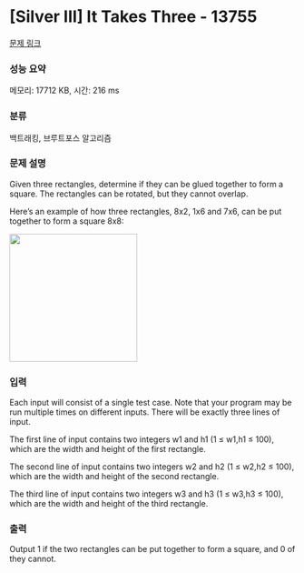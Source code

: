 # [Silver III] It Takes Three - 13755 

[문제 링크](https://www.acmicpc.net/problem/13755) 

### 성능 요약

메모리: 17712 KB, 시간: 216 ms

### 분류

백트래킹, 브루트포스 알고리즘

### 문제 설명

<p>Given three rectangles, determine if they can be glued together to form a square. The rectangles can be rotated, but they cannot overlap.</p>

<p>Here’s an example of how three rectangles, 8x2, 1x6 and 7x6, can be put together to form a square 8x8:</p>

<p><img alt="" src="https://onlinejudgeimages.s3.amazonaws.com/problem/13755/%EC%8A%A4%ED%81%AC%EB%A6%B0%EC%83%B7%202016-11-19%20%EC%98%A4%EC%A0%84%202.18.28.png" style="height:225px; width:225px"></p>

### 입력 

 <p>Each input will consist of a single test case. Note that your program may be run multiple times on different inputs. There will be exactly three lines of input.</p>

<p>The first line of input contains two integers w1 and h1 (1 ≤ w1,h1 ≤ 100), which are the width and height of the first rectangle.</p>

<p>The second line of input contains two integers w2 and h2 (1 ≤ w2,h2 ≤ 100), which are the width and height of the second rectangle.</p>

<p>The third line of input contains two integers w3 and h3 (1 ≤ w3,h3 ≤ 100), which are the width and height of the third rectangle.</p>

### 출력 

 <p>Output 1 if the two rectangles can be put together to form a square, and 0 of they cannot.</p>

